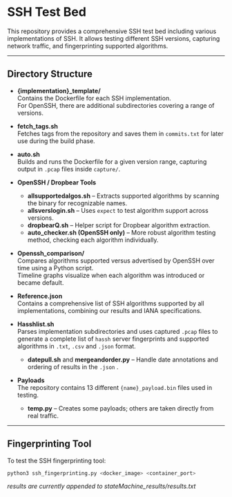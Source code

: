 # SSH Test Bed

This repository provides a comprehensive SSH test bed including various implementations of SSH. It allows testing different SSH versions, capturing network traffic, and fingerprinting supported algorithms.

---

## Directory Structure

- **{implementation}_template/**  
  Contains the Dockerfile for each SSH implementation.  
  For OpenSSH, there are additional subdirectories covering a range of versions.

- **fetch_tags.sh**  
  Fetches tags from the repository and saves them in `commits.txt` for later use during the build phase.

- **auto.sh**  
  Builds and runs the Dockerfile for a given version range, capturing output in `.pcap` files inside `capture/`.

- **OpenSSH / Dropbear Tools**  
  - **allsupportedalgos.sh** – Extracts supported algorithms by scanning the binary for recognizable names.  
  - **allsverslogin.sh** – Uses `expect` to test algorithm support across versions.  
  - **dropbearQ.sh** – Helper script for Dropbear algorithm extraction.  
  - **auto_checker.sh (OpenSSH only)** – More robust algorithm testing method, checking each algorithm individually.

- **Openssh_comparison/**  
  Compares algorithms supported versus advertised by OpenSSH over time using a Python script.  
  Timeline graphs visualize when each algorithm was introduced or became default.

- **Reference.json**  
  Contains a comprehensive list of SSH algorithms supported by all implementations, combining our results and IANA specifications.

- **Hasshlist.sh**  
  Parses implementation subdirectories and uses captured `.pcap` files to generate a complete list of `hassh` server fingerprints and supported algorithms in `.txt`, `.csv` and `.json` format.  
  - **datepull.sh** and **mergeandorder.py** – Handle date annotations and ordering of results in the `.json` .

- **Payloads**  
  The repository contains 13 different `{name}_payload.bin` files used in testing.  
  - **temp.py** – Creates some payloads; others are taken directly from real traffic.

---

## Fingerprinting Tool

To test the SSH fingerprinting tool:

```bash
python3 ssh_fingerprinting.py <docker_image> <container_port>
```
*results are currently appended to stateMachine_results/results.txt*

